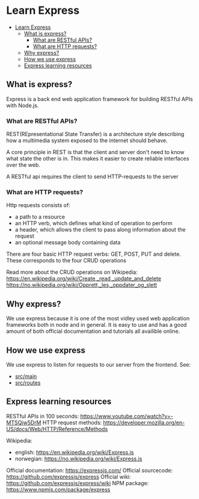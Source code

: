 # Learn Express

- [Learn Express](#learn-express)
  - [What is express?](#what-is-express)
    - [What are RESTful APIs?](#what-are-restful-apis)
    - [What are HTTP requests?](#what-are-http-requests)
  - [Why express?](#why-express)
  - [How we use express](#how-we-use-express)
  - [Express learning resources](#express-learning-resources)

## What is express?

Express is a back end web application framework for building RESTful APIs with Node.js.

### What are RESTful APIs?

REST(REpresentational State Transfer) is a architecture style describing how a multimedia system exposed to the internet should behave.

A core principle in REST is that the client and server don't need to know what state the other is in. This makes it easier to create reliable interfaces over the web.

A RESTful api requires the client to send HTTP-requests to the server

### What are HTTP requests?

Http requests consists of:

- a path to a resource
- an HTTP verb, which defines what kind of operation to perform
- a header, which allows the client to pass along information about the request
- an optional message body containing data

There are four basic HTTP request verbs: GET, POST, PUT and delete. These corresponds to the four CRUD operations

Read more about the CRUD operations on Wikipedia:
<https://en.wikipedia.org/wiki/Create,_read,_update_and_delete>
<https://no.wikipedia.org/wiki/Opprett,_les,_oppdater_og_slett>

## Why express?

We use express because it is one of the most vidley used web application frameworks both in node and in general. It is easy to use and has a good amount of both official documentation and tutorials all availible online.

## How we use express

We use express to listen for requests to our server from the frontend. See:

- [src/main](https://github.com/vektorprogrammet/api/blob/main/src/main.ts)
- [src/routes](https://github.com/vektorprogrammet/api/tree/main/src/routers)

## Express learning resources

RESTful APIs in 100 seconds: <https://www.youtube.com/watch?v=-MTSQjw5DrM>
HTTP request methods: <https://developer.mozilla.org/en-US/docs/Web/HTTP/Reference/Methods>

Wikipedia:

- english: <https://en.wikipedia.org/wiki/Express.js>
- norwegian: <https://no.wikipedia.org/wiki/Express.js>

Official documentation: <https://expressjs.com/>
Official sourcecode: <https://github.com/expressjs/express>
Official wiki: <https://github.com/expressjs/express/wiki>
NPM package: <https://www.npmjs.com/package/express>
